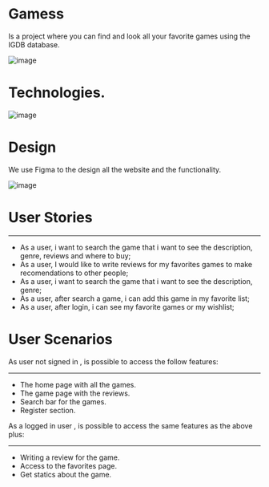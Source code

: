 # Gamess 
Is a project where you can find and look all your favorite games using the IGDB database.

![image](https://user-images.githubusercontent.com/81392888/211680474-b25d8487-0c85-43c1-91cc-c9a3b2ee8d41.png)


# Technologies.

![image](https://user-images.githubusercontent.com/81392888/211679711-a4e715f3-1a1c-4f5e-bbd7-8cfb9d8b1e28.png)

# Design

We use Figma to the design all the website and the functionality.

![image](https://user-images.githubusercontent.com/81392888/211680942-632da677-8023-448b-af99-2d20cb7c00dc.png)


# User Stories
***
* As a user, i want to search the game that i want to see the description, genre, reviews and where to buy;
* As a user, I would like to write reviews for my favorites games to make recomendations to other people;
* As a user, i want to search the game that i want to see the description, genre;
* As a user, after search a game, i can add this game in my favorite list;
* As a user, after login, i can see my favorite games or my wishlist;


# User Scenarios
As user not signed in , is possible to access the follow features:
***
* The home page with all the games.
* The game page with the reviews.
* Search bar for the games.
* Register section.

As a logged in user , is possible to access the same features as the above plus:
***
* Writing a review for the game.
* Access to the favorites page.
* Get statics about the game.
